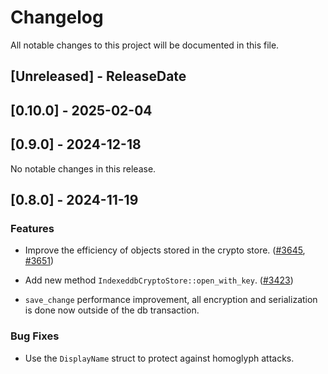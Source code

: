 # Changelog

All notable changes to this project will be documented in this file.

<!-- next-header -->

## [Unreleased] - ReleaseDate

## [0.10.0] - 2025-02-04

## [0.9.0] - 2024-12-18

No notable changes in this release.

## [0.8.0] - 2024-11-19

### Features

- Improve the efficiency of objects stored in the crypto store.
  ([#3645](https://github.com/matrix-org/matrix-rust-sdk/pull/3645), [#3651](https://github.com/matrix-org/matrix-rust-sdk/pull/3651))

- Add new method `IndexeddbCryptoStore::open_with_key`. ([#3423](https://github.com/matrix-org/matrix-rust-sdk/pull/3423))

- `save_change` performance improvement, all encryption and serialization
  is done now outside of the db transaction.
### Bug Fixes

- Use the `DisplayName` struct to protect against homoglyph attacks.
